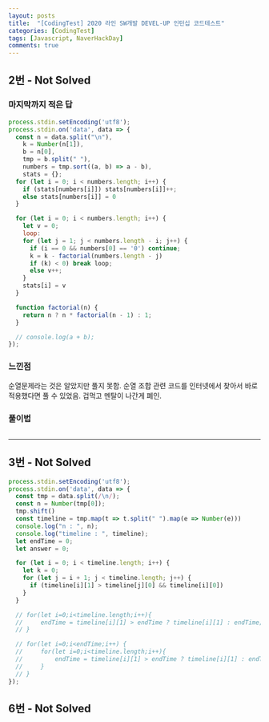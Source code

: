 ```yaml
---
layout: posts
title:  "[CodingTest] 2020 라인 SW개발 DEVEL-UP 인턴십 코드테스트"
categories: [CodingTest]
tags: [Javascript, NaverHackDay]
comments: true
---
```


<!-- https://docs.google.com/document/d/1Agv0wWVtUVfxEsDiL2XNMTXW3VtOp4VdeJjA_V53BQQ/edit?usp=sharing -->

## 2번 - Not Solved

### 마지막까지 적은 답

```javascript
process.stdin.setEncoding('utf8');
process.stdin.on('data', data => {
  const n = data.split("\n"),
    k = Number(n[1]),
    b = n[0],
    tmp = b.split(" "),
    numbers = tmp.sort((a, b) => a - b),
    stats = {};
  for (let i = 0; i < numbers.length; i++) {
    if (stats[numbers[i]]) stats[numbers[i]]++;
    else stats[numbers[i]] = 0
  }

  for (let i = 0; i < numbers.length; i++) {
    let v = 0;
    loop:
    for (let j = 1; j < numbers.length - i; j++) {
      if (i == 0 && numbers[0] == '0') continue;
      k = k - factorial(numbers.length - j)
      if (k) < 0) break loop;
      else v++;
    }
    stats[i] = v
  }

  function factorial(n) {
    return n ? n * factorial(n - 1) : 1;
  }

  // console.log(a + b);
});
```

### 느낀점

순열문제라는 것은 알았지만 풀지 못함. 순열 조합 관련 코드를 인터넷에서 찾아서 바로 적용했다면 풀 수 있었음. 겁먹고 멘탈이 나간게 폐인.

### 풀이법

```javascript

```

<hr>

## 3번 - Not Solved

```javascript
process.stdin.setEncoding('utf8');
process.stdin.on('data', data => {
  const tmp = data.split(/\n/);
  const n = Number(tmp[0]);
  tmp.shift()
  const timeline = tmp.map(t => t.split(" ").map(e => Number(e)))
  console.log("n : ", n);
  console.log("timeline : ", timeline);
  let endTime = 0;
  let answer = 0;

  for (let i = 0; i < timeline.length; i++) {
    let k = 0;
    for (let j = i + 1; j < timeline.length; j++) {
      if (timeline[i][1] > timeline[j][0] && timeline[i][0])
    }
  }

  // for(let i=0;i<timeline.length;i++){
  //     endTime = timeline[i][1] > endTime ? timeline[i][1] : endTime;
  // }

  // for(let i=0;i<endTime;i++) {
  //     for(let i=0;i<timeline.length;i++){
  //         endTime = timeline[i][1] > endTime ? timeline[i][1] : endTime;
  //     }
  // }
});
```

## 6번 - Not Solved

```javascript
```